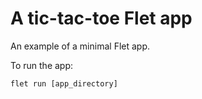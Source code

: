 # A tic-tac-toe Flet app

An example of a minimal Flet app.

To run the app:

```
flet run [app_directory]
```